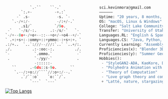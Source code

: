 ```python

           `.-``    ``-.`                 sci.kevinmora@gmail.com         
       `:.+-          -+.:`               ——————
     -` .s-            -s. `-             Uptime: "20 years, 8 months, 1 day"
   `.-/+:/-            -/:+/-.`           OS: "macOS, Linux & Windows"
       .s1/`          `/9o.               College: "Salt Lake Community College"
 -`   `-/s/-:.      .:-/s/-`   `-         Transfer: "University of Utah"
`-/+--8o+-/+o+--::--+o+/-+o4--+/-`        Languages.RL: "English & Spanish"
` .+:+s+:-:ommy+::+ymmo:-:+s+:+. `        Languages.CS: "Java, Python, SQL, JS, HTML, CSS, Processing"
.:/+..  `..`:///--///:`..` `..+/:.        Currently Learning: "Assembly, PHP and C/C++"
./.         .:-:oo:-:.         ./.        Proficiencies(x): "Blender 3D, Houdini, Tableau, TeX, Unity"
`-           `.ommo.`           -`        Proficiencies(y): "Summer Geometry Institute, Manim, Matplotlib"
 .           `-/yy/-`           .         Hobbies():
             -::::::-                      - "StyleGAN2-ADA, KaoKore, DALL-E, CLIP & VQGAN"
   ``      .-6ds::s-9o.      ``            - "Polyhedra Animation with Girih and p5.js"
    `.--/:+o://````//:o+:/--.`             - "Theory of Computation"
       .`/``:o`    `o:``/`.                - "Love graph theory and computer simulations"
           `---`  `---`                    + "Latté, nature, stargazing, reading, puppies"       
```

[![Top Langs](https://github-readme-stats.vercel.app/api/top-langs/?username=morkev&layout=compact&show_icons=true&theme=ayu-mirage&hide_border=true&langs_count=8)](https://github.com/morkev/github-readme-stats)

<!-- Best programming language themes from Vercel's API:
radical, dark, ayu-mirage, nord,blue-green, vue-dark, prussian, gruvbox, 
gruvbox_light, onedark, darcula, gotham, calm, material-palenight, slateorange

Documentation
https://github.com/anuraghazra/github-readme-stats/blob/master/themes/README.md
-->

<!--
<a href="https://www.buymeacoffee.com/morkev" target="_blank"><img src="https://cdn.buymeacoffee.com/buttons/default-orange.png" alt="Buy Me A Coffee" height="41" width="174"></a> 
Cooking some yummy code!
-->

